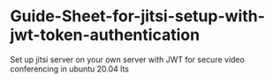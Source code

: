 # Guide-Sheet-for-jitsi-setup-with-jwt-token-authentication
Set up jitsi server on your own server with JWT for secure video conferencing in ubuntu 20.04 lts
